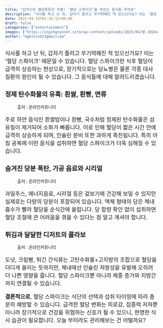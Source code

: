```yaml
---
title: "갑작스런 혈당폭등의 주범! ‘혈당 스파이크’를 부르는 음식들 주의보"
description: "식사를 하고 난 뒤, 갑자기 졸리고 무기력해진 적 있으신가요? 이는 '혈당 스파이크' 때문일 수 있습니다. 혈당 스파이크란 식후 혈당이 급격히 상승하는 현상으로, 장기적으로는 당뇨병은 물론 각종 대사 질환의 원인이 될 수 있습니다. 그 음식들에 대해 알려드리겠습니다."
date: 2025-04-16T01:24:12+09:00
draft: false
categories: ["entertainment"]
images: ["https://ingihgoyonet.site/wp-content/uploads/2025/04/쌀-1024x683.jpg", "https://ingihgoyonet.site/wp-content/uploads/2025/04/시리얼-1024x683.jpg", "https://ingihgoyonet.site/wp-content/uploads/2025/04/감자튀김-1024x683.jpg"]
author: "kgkstn1423gmailcom"
---
```


<p style="font-size:18px">식사를 하고 난 뒤, 갑자기 졸리고 무기력해진 적 있으신가요? 이는 '혈당 스파이크' 때문일 수 있습니다. 혈당 스파이크란 식후 혈당이 급격히 상승하는 현상으로, 장기적으로는 당뇨병은 물론 각종 대사 질환의 원인이 될 수 있습니다. 그 음식들에 대해 알려드리겠습니다.</p> <h2 >정제 탄수화물의 유혹: 흰쌀, 흰빵, 면류</h2> <figure ><img src="https://ingihgoyonet.site/wp-content/uploads/2025/04/쌀-1024x683.jpg" alt="" style="aspect-ratio:16/9;object-fit:cover"/><figcaption >출처 : 온라인커뮤니티</figcaption></figure> <p style="font-size:18px">주로 하얀 음식인 흰쌀밥이나 흰빵, 국수처럼 정제된 탄수화물은 섬유질이 제거되어 소화가 빠릅니다. 이로 인해 혈당이 짧은 시간 안에 급격히 상승하게 되며, 인슐린 분비 또한 과하게 촉진됩니다. 특히 아침 공복에 이런 음식을 섭취하면 혈당 스파이크가 더욱 심해질 수 있습니다.</p> <h2 >숨겨진 당분 폭탄, 가공 음료와 시리얼</h2> <figure ><img src="https://ingihgoyonet.site/wp-content/uploads/2025/04/시리얼-1024x683.jpg" alt="" style="aspect-ratio:16/9;object-fit:cover"/><figcaption >출처 : 온라인커뮤니티</figcaption></figure> <p style="font-size:18px">과일주스, 에너지음료, 시리얼 등은 겉보기에 건강해 보일 수 있지만 실제로는 다량의 당분이 포함되어 있습니다. 액체 형태의 당은 체내 흡수가 빨라 혈당을 순식간에 올립니다. 당 함량 확인 없이 섭취하면 혈당 조절에 큰 어려움을 겪을 수 있다는 점 알고 계셔야 합니다.</p> <h2 >튀김과 달달한 디저트의 콜라보</h2> <figure ><img src="https://ingihgoyonet.site/wp-content/uploads/2025/04/감자튀김-1024x683.jpg" alt="" style="aspect-ratio:16/9;object-fit:cover"/><figcaption >출처 : 온라인커뮤니티</figcaption></figure> <p style="font-size:18px">도넛, 크림빵, 튀긴 간식류는 고탄수화물+고지방의 조합으로 혈당을 더디게 올리는 듯하지만, 체내에선 인슐린 저항성을 유발해 오히려 더 나쁜 영향을 줍니다. 혈당 스파이크뿐 아니라 체중 증가와 지방간까지 연결될 수 있습니다.</p> <p style="font-size:18px"><strong>결론적으로</strong>, 혈당 스파이크는 식단의 선택과 섭취 타이밍에 따라 충분히 예방할 수 있습니다. 급격한 혈당 변화는 피로감, 집중력 저하뿐 아니라 장기적으로 건강을 위협하는 신호가 될 수 있으니, 현명한 식사 습관이 필요합니다. 오늘 부터라도 관리해보는 건 어떨까요?</p>